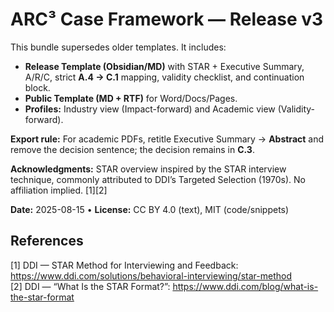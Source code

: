 # ARC³ Case Framework — Release v3

This bundle supersedes older templates. It includes:
- **Release Template (Obsidian/MD)** with STAR + Executive Summary, A/R/C, strict **A.4 → C.1** mapping, validity checklist, and continuation block.
- **Public Template (MD + RTF)** for Word/Docs/Pages.
- **Profiles:** Industry view (Impact-forward) and Academic view (Validity-forward).

**Export rule:** For academic PDFs, retitle Executive Summary → **Abstract** and remove the decision sentence; the decision remains in **C.3**.

**Acknowledgments:** STAR overview inspired by the STAR interview technique, commonly attributed to DDI’s Targeted Selection (1970s). No affiliation implied. [1][2]

**Date:** 2025-08-15 • **License:** CC BY 4.0 (text), MIT (code/snippets)

## References
[1] DDI — STAR Method for Interviewing and Feedback: https://www.ddi.com/solutions/behavioral-interviewing/star-method  
[2] DDI — “What Is the STAR Format?”: https://www.ddi.com/blog/what-is-the-star-format